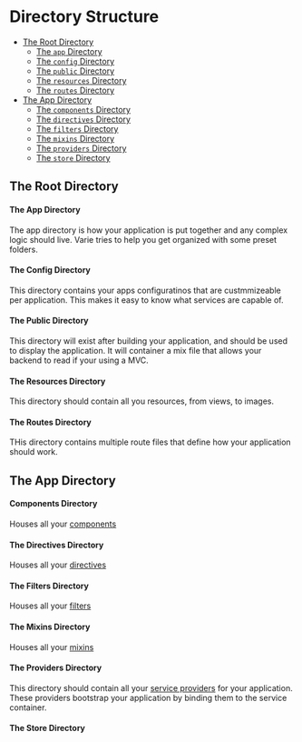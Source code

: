 # Directory Structure

- [The Root Directory](#the-root-directory)
  - [The `app` Directory](#the-root-app-directory)
  - [The `config` Directory](#the-root-config-directory)
  - [The `public` Directory](#the-root-public-directory)
  - [The `resources` Directory](#the-root-resources-directory)
  - [The `routes` Directory](#the-root-routes-directory)
- [The App Directory](#the-app-directory)
  - [The `components` Directory](#the-app-components-directory)
  - [The `directives` Directory](#the-app-directives-directory)
  - [The `filters` Directory](#the-app-filters-directory)
  - [The `mixins` Directory](#the-app-mixins-directory)
  - [The `providers` Directory](#the-app-providers-directory)
  - [The `store` Directory](#the-app-store-directory)

## The Root Directory

#### The App Directory

The app directory is how your application is put together and any complex logic should live. Varie tries to help you get organized with some preset folders.

#### The Config Directory

This directory contains your apps configuratinos that are custmmizeable per application. This makes it easy to know what services are capable of.

#### The Public Directory

This directory will exist after building your application, and should be used to display the application. It will container a mix file that allows your backend to read if your using a MVC.

#### The Resources Directory

This directory should contain all you resources, from views, to images.

#### The Routes Directory

THis directory contains multiple route files that define how your application should work.

## The App Directory

#### Components Directory

Houses all your [components](/docs/{{version}}/components)

#### The Directives Directory

Houses all your [directives](/docs/{{version}}/directives)

#### The Filters Directory

Houses all your [filters](/docs/{{version}}/filters)

#### The Mixins Directory

Houses all your [mixins](/docs/{{version}}/mixins)

#### The Providers Directory

This directory should contain all your [service providers](/docs/{{version}}/service-providers) for your application. These providers bootstrap your application by binding them to the service container.

#### The Store Directory
